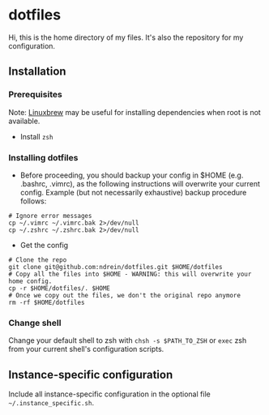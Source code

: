 # dotfiles

Hi, this is the home directory of my files.  It's also the repository for my configuration.


## Installation


### Prerequisites

Note: [Linuxbrew](http://linuxbrew.sh/) may be useful for installing dependencies when root is not available.

* Install `zsh`


### Installing dotfiles

* Before proceeding, you should backup your config in $HOME (e.g. .bashrc, .vimrc), as the following instructions will overwrite your current config.  Example (but not necessarily exhaustive) backup procedure follows:
```shell
# Ignore error messages
cp ~/.vimrc ~/.vimrc.bak 2>/dev/null
cp ~/.zshrc ~/.zshrc.bak 2>/dev/null
```
*  Get the config
```shell
# Clone the repo
git clone git@github.com:ndrein/dotfiles.git $HOME/dotfiles 
# Copy all the files into $HOME - WARNING: this will overwrite your home config.
cp -r $HOME/dotfiles/. $HOME 
# Once we copy out the files, we don't the original repo anymore
rm -rf $HOME/dotfiles 
```


### Change shell

Change your default shell to zsh with `chsh -s $PATH_TO_ZSH` or `exec` zsh from your current shell's configuration scripts.


## Instance-specific configuration

Include all instance-specific configuration in the optional file `~/.instance_specific.sh`.
